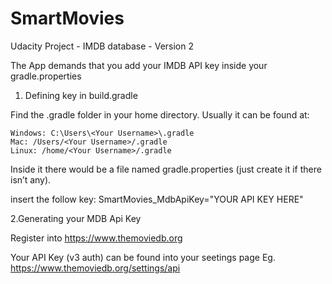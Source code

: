 # SmartMovies
Udacity Project - IMDB database - Version 2

The App demands that you add your IMDB API key inside your gradle.properties

1. Defining key in build.gradle

Find the .gradle folder in your home directory. Usually it can be found at:

    Windows: C:\Users\<Your Username>\.gradle
    Mac: /Users/<Your Username>/.gradle
    Linux: /home/<Your Username>/.gradle

Inside it there would be a file named gradle.properties (just create it if there isn’t any).

insert the follow key:
SmartMovies_MdbApiKey="YOUR API KEY HERE"

2.Generating your MDB Api Key

Register into https://www.themoviedb.org

Your API Key (v3 auth) can be found into your seetings page Eg. https://www.themoviedb.org/settings/api



